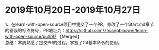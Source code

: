 # 2019年10月20日-2019年10月27日
1、在learn-with-open-source项目中提交了一个PR，修改了一个Start.md章节的错误的标点符号，PR地址为：https://github.com/zhuangbiaowei/learn-with-open-source/pull/97  【Merged】  
总结：本周熟悉了提交PR的过程，掌握了Git基本命令的使用。 
